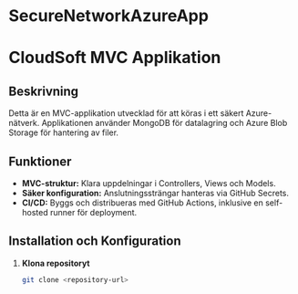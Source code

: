 # SecureNetworkAzureApp

# CloudSoft MVC Applikation

## Beskrivning
Detta är en MVC-applikation utvecklad för att köras i ett säkert Azure-nätverk. Applikationen använder MongoDB för datalagring och Azure Blob Storage för hantering av filer.

## Funktioner
- **MVC-struktur:** Klara uppdelningar i Controllers, Views och Models.
- **Säker konfiguration:** Anslutningssträngar hanteras via GitHub Secrets.
- **CI/CD:** Byggs och distribueras med GitHub Actions, inklusive en self-hosted runner för deployment.

## Installation och Konfiguration

1. **Klona repositoryt**
   ```bash
   git clone <repository-url>
